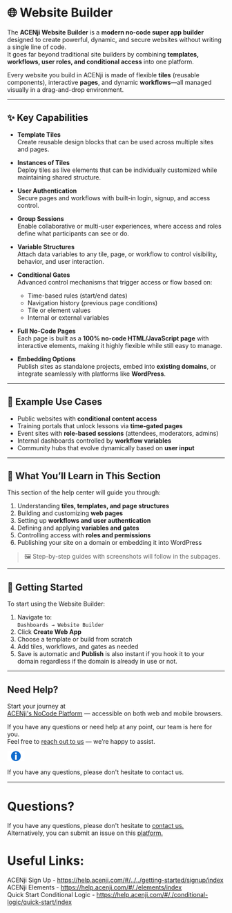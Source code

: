 # 🌐 Website Builder

The **ACENji Website Builder** is a **modern no-code super app builder** designed to create powerful, dynamic, and secure websites without writing a single line of code.  
It goes far beyond traditional site builders by combining **templates, workflows, user roles, and conditional access** into one platform.

Every website you build in ACENji is made of flexible **tiles** (reusable components), interactive **pages**, and dynamic **workflows**—all managed visually in a drag-and-drop environment.

---

## ✨ Key Capabilities

- **Template Tiles**  
  Create reusable design blocks that can be used across multiple sites and pages.  

- **Instances of Tiles**  
  Deploy tiles as live elements that can be individually customized while maintaining shared structure.  

- **User Authentication**  
  Secure pages and workflows with built-in login, signup, and access control.  

- **Group Sessions**  
  Enable collaborative or multi-user experiences, where access and roles define what participants can see or do.  

- **Variable Structures**  
  Attach data variables to any tile, page, or workflow to control visibility, behavior, and user interaction.  

- **Conditional Gates**  
  Advanced control mechanisms that trigger access or flow based on:
  - Time-based rules (start/end dates)  
  - Navigation history (previous page conditions)  
  - Tile or element values  
  - Internal or external variables  

- **Full No-Code Pages**  
  Each page is built as a **100% no-code HTML/JavaScript page** with interactive elements, making it highly flexible while still easy to manage.  

- **Embedding Options**  
  Publish sites as standalone projects, embed into **existing domains**, or integrate seamlessly with platforms like **WordPress**.  

---

## 🧭 Example Use Cases

- Public websites with **conditional content access**  
- Training portals that unlock lessons via **time-gated pages**  
- Event sites with **role-based sessions** (attendees, moderators, admins)  
- Internal dashboards controlled by **workflow variables**  
- Community hubs that evolve dynamically based on **user input**  

---

## 📂 What You’ll Learn in This Section

This section of the help center will guide you through:

1. Understanding **tiles, templates, and page structures**  
2. Building and customizing **web pages**  
3. Setting up **workflows and user authentication**  
4. Defining and applying **variables and gates**  
5. Controlling access with **roles and permissions**  
6. Publishing your site on a domain or embedding it into WordPress  

> 🖼️ Step-by-step guides with screenshots will follow in the subpages.

---

## 🚀 Getting Started

To start using the Website Builder:

1. Navigate to:  
   `Dashboards → Website Builder`
2. Click **Create Web App**  
3. Choose a template or build from scratch  
4. Add tiles, workflows, and gates as needed  
5. Save is automatic and **Publish** is also instant if you hook it to your domain  regardless if the domain is already in use or not. 

---

## Need Help?

Start your journey at  
<a href="https://acenji.com" target="_blank">ACENji's NoCode Platform</a> — accessible on both web and mobile browsers.  

If you have any questions or need help at any point, our team is here for you.  
Feel free to <a href="https://www.acenji.com/contact" target="_blank" rel="noopener">reach out to us</a> — we’re happy to assist.

<div class="custom-box">
<i class="icon"><img src="./images/info-icon.png" alt="icon" style="width: 40px; height: 23px;"></i><p>If you have any questions, please don't hesitate to contact us.</p>
<div class="content"> </div>
</div>

---

# Questions? 

If you have any questions, please don't hesitate to <a href="https://www.acenji.com/contact" target="_blank" rel="noopener">contact us.</a>   
Alternatively, you can submit an issue on this <a href="https://github.com/acenji/acenji-help/issues" target="_blank" rel="noopener">platform.</a>

# Useful Links:

<span class="triangle"></span> ACENji Sign Up - https://help.acenji.com/#/../../getting-started/signup/index  
<span class="triangle"></span> ACENji Elements - https://help.acenji.com/#/./elements/index  
<span class="triangle"></span> Quick Start Conditional Logic - https://help.acenji.com/#/./conditional-logic/quick-start/index  

<div style="margin-top:30px;"></div>
